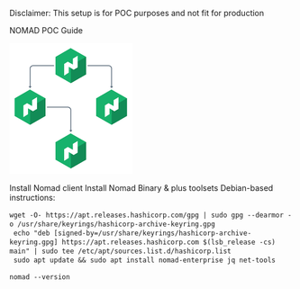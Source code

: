 Disclaimer: This setup is for POC purposes and not fit for production

NOMAD POC Guide


![Alt text](image.png)

Install Nomad client
Install Nomad Binary &  plus toolsets Debian-based instructions:

```
wget -O- https://apt.releases.hashicorp.com/gpg | sudo gpg --dearmor -o /usr/share/keyrings/hashicorp-archive-keyring.gpg
 echo "deb [signed-by=/usr/share/keyrings/hashicorp-archive-keyring.gpg] https://apt.releases.hashicorp.com $(lsb_release -cs) main" | sudo tee /etc/apt/sources.list.d/hashicorp.list
 sudo apt update && sudo apt install nomad-enterprise jq net-tools

```
```
nomad --version
```
